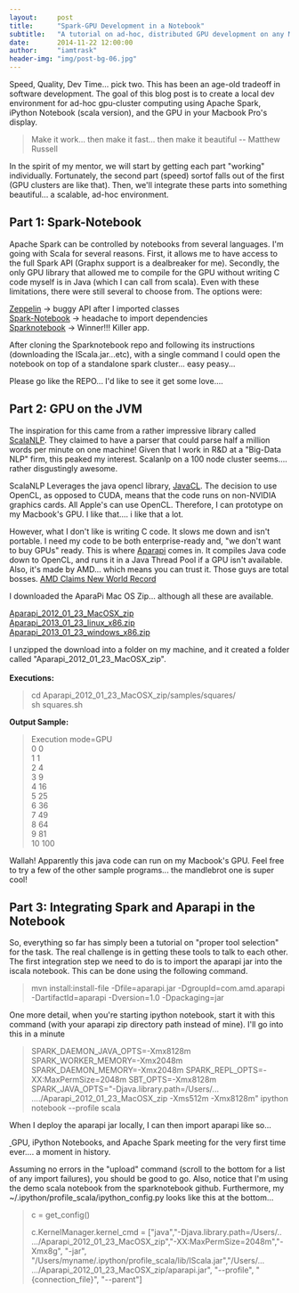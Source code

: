 ```yaml
---
layout:     post
title:      "Spark-GPU Development in a Notebook"
subtitle:   "A tutorial on ad-hoc, distributed GPU development on any Macbook Pro"
date:       2014-11-22 12:00:00
author:     "iamtrask"
header-img: "img/post-bg-06.jpg"
---
```


<p>Speed, Quality, Dev Time... pick two. This has been an age-old tradeoff in software development. The goal of this blog post is to create a local dev environment for ad-hoc gpu-cluster computing using Apache Spark, iPython Notebook (scala version), and the GPU in your Macbook Pro's display.</p>

<blockquote>Make it work... then make it fast... then make it beautiful -- Matthew Russell</blockquote>

<p>In the spirit of my mentor, we will start by getting each part "working" individually. Fortunately, the second part (speed) sortof falls out of the first (GPU clusters are like that). Then, we'll integrate these parts into something beautiful... a scalable, ad-hoc environment.</p>

<h2 class="section-heading">Part 1: Spark-Notebook</h2>

<p>Apache Spark can be controlled by notebooks from several languages. I'm going with Scala for several reasons. First, it allows me to have access to the full Spark API (Graphx support is a dealbreaker for me). Secondly, the only GPU library that allowed me to compile for the GPU without writing C code myself is in Java (which I can call from scala). Even with these limitations, there were still several to choose from. The options were:</p>

<p>
<a href="http://zeppelin-project.org/">Zeppelin</a> -> buggy API after I imported classes <br />
<a href="https://github.com/andypetrella/spark-notebook">Spark-Notebook</a> -> headache to import dependencies <br />
<a href="https://github.com/hohonuuli/sparknotebook">Sparknotebook</a> -> Winner!!! Killer app. <br /></p>

<p>After cloning the Sparknotebook repo and following its instructions (downloading the IScala.jar...etc), with a single command I could open the notebook on top of a standalone spark cluster... easy peasy... </p>

<p>Please go like the REPO... I'd like to see it get some love....</p>

<h2 class="section-heading">Part 2: GPU on the JVM</h2>

<p>The inspiration for this came from a rather impressive library called <a href="http://www.scalanlp.org/">ScalaNLP</a>. They claimed to have a parser that could parse half a million words per minute on one machine! Given that I work in R&D at a "Big-Data NLP" firm, this peaked my interest. Scalanlp on a 100 node cluster seems.... rather disgustingly awesome.</p>

<p>ScalaNLP Leverages the java opencl library, <a href='https://code.google.com/p/javacl/'>JavaCL</a>. The decision to use OpenCL, as opposed to CUDA, means that the code runs on non-NVIDIA graphics cards. All Apple's can use OpenCL. Therefore, I can prototype on my Macbook's GPU. I like that.... i like that a lot. </p>

<p>However, what I don't like is writing C code. It slows me down and isn't portable. I need my code to be both enterprise-ready and, "we don't want to buy GPUs" ready. This is where <a href="https://code.google.com/p/aparapi/">Aparapi</a> comes in. It compiles Java code down to OpenCL, and runs it in a Java Thread Pool if a GPU isn't available. Also, it's made by AMD... which means you can trust it. Those guys are total bosses. <a href="http://www.amd.com/en-us/press-releases/Pages/amd-fx-8370-2014sep02.aspx">AMD Claims New World Record</a></p>

<p>I downloaded the AparaPi Mac OS Zip... although all these are available.</p>

<a href ="https://code.google.com/p/aparapi/downloads/detail?name=Aparapi_2012_01_23_MacOSX_zip&can=2&q=">Aparapi_2012_01_23_MacOSX_zip</a><br />
<a href="https://code.google.com/p/aparapi/downloads/detail?name=Aparapi_2013_01_23_linux_x86.zip&can=2&q=">Aparapi_2013_01_23_linux_x86.zip</a><br />
<a href ="https://code.google.com/p/aparapi/downloads/detail?name=Aparapi_2013_01_23_windows_x86.zip&can=2&q=">Aparapi_2013_01_23_windows_x86.zip</a><br />

<p>I unzipped the download into a folder on my machine, and it created a folder called "Aparapi_2012_01_23_MacOSX_zip". <br /><br />
<b>Executions:</b>
<blockquote>cd Aparapi_2012_01_23_MacOSX_zip/samples/squares/ <br />
sh squares.sh</blockquote>
<b>Output Sample:</b>
<blockquote>Execution mode=GPU<br />
     0        0 <br />
     1        1<br />
     2        4<br />
     3        9<br />
     4       16<br />
     5       25<br />
     6       36<br />
     7       49<br />
     8       64<br />
     9       81<br />
    10      100
</blockquote></p>

<p> Wallah! Apparently this java code can run on my Macbook's GPU. Feel free to try a few of the other sample programs... the mandlebrot one is super cool!</p>

<h2 class="section-heading">Part 3: Integrating Spark and Aparapi in the Notebook</h2>

<p> So, everything so far has simply been a tutorial on "proper tool selection" for the task. The real challenge is in getting these tools to talk to each other. The first integration step we need to do is to import the aparapi jar into the iscala notebook. This can be done using the following command.</p>
<blockquote>mvn install:install-file -Dfile=aparapi.jar -DgroupId=com.amd.aparapi -DartifactId=aparapi -Dversion=1.0 -Dpackaging=jar</blockquote>

<p> One more detail, when you're starting ipython notebook, start it with this command (with your aparapi zip directory path instead of mine). I'll go into this in a minute</p>
<blockquote>SPARK_DAEMON_JAVA_OPTS=-Xmx8128m SPARK_WORKER_MEMORY=-Xmx2048m SPARK_DAEMON_MEMORY=-Xmx2048m SPARK_REPL_OPTS=-XX:MaxPermSize=2048m SBT_OPTS=-Xmx8128m SPARK_JAVA_OPTS="-Djava.library.path=/Users/... ..../Aparapi_2012_01_23_MacOSX_zip -Xms512m -Xmx8128m" ipython notebook --profile scala	</blockquote>

<p>When I deploy the aparapi jar locally, I can then import aparapi like so...</p>
<a href="#">
    <img class="img-responsive" src="{{ site.baseurl }}/img/ipythonDep.png" alt="">
</a>
<span class="caption text-muted"> GPU, iPython Notebooks, and Apache Spark meeting for the very first time ever.... a moment in history.</span>

<p> Assuming no errors in the "upload" command (scroll to the bottom for a list of any import failures), you should be good to go. Also, notice that I'm using the demo scala notebook from the sparknotebook github. Furthermore, my ~/.ipython/profile_scala/ipython_config.py  looks like this at the bottom...</p>

<blockquote>c = get_config()

c.KernelManager.kernel_cmd = ["java","-Djava.library.path=/Users/.. .../Aparapi_2012_01_23_MacOSX_zip","-XX:MaxPermSize=2048m","-Xmx8g", "-jar",
                          "/Users/myname/.ipython/profile_scala/lib/IScala.jar","/Users/... .../Aparapi_2012_01_23_MacOSX_zip/aparapi.jar",
                          "--profile",
                          "{connection_file}",
                          "--parent"]</blockquote>
